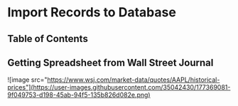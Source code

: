 # Import Records to Database

## Table of Contents

## Getting Spreadsheet from Wall Street Journal

![image src="https://www.wsj.com/market-data/quotes/AAPL/historical-prices"](https://user-images.githubusercontent.com/35042430/177369081-9f049753-d198-45ab-94f5-135b826d082e.png)
